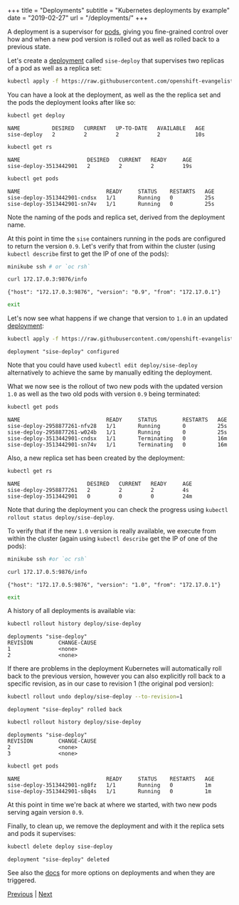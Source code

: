 +++
title = "Deployments"
subtitle = "Kubernetes deployments by example"
date = "2019-02-27"
url = "/deployments/"
+++

A deployment is a supervisor for [pods](/pods/), giving you fine-grained control over how and when a new pod version is rolled out as well as rolled back to a previous state.

Let's create a [deployment](https://github.com/openshift-evangelists/kbe/blob/main/specs/deployments/d09.yaml)
called `sise-deploy` that supervises two replicas of a pod as well as a replica set:

```bash
kubectl apply -f https://raw.githubusercontent.com/openshift-evangelists/kbe/main/specs/deployments/d09.yaml
```

You can have a look at the deployment, as well as the the replica set and the pods the deployment looks after like so:

```bash
kubectl get deploy
```

```cat
NAME          DESIRED   CURRENT   UP-TO-DATE   AVAILABLE   AGE
sise-deploy   2         2         2            2           10s
```

```bash
kubectl get rs
```

```cat
NAME                     DESIRED   CURRENT   READY     AGE
sise-deploy-3513442901   2         2         2         19s
```

```bash
kubectl get pods
```

```cat
NAME                           READY     STATUS    RESTARTS   AGE
sise-deploy-3513442901-cndsx   1/1       Running   0          25s
sise-deploy-3513442901-sn74v   1/1       Running   0          25s
```

Note the naming of the pods and replica set, derived from the deployment name.

At this point in time the `sise` containers running in the pods are configured
to return the version `0.9`. Let's verify that from within the cluster (using `kubectl describe`
first to get the IP of one of the pods):

```bash
minikube ssh # or `oc rsh`
```
```bash
curl 172.17.0.3:9876/info
```
```cat
{"host": "172.17.0.3:9876", "version": "0.9", "from": "172.17.0.1"}
```
```bash
exit
```

Let's now see what happens if we change that version to `1.0` in an updated
[deployment](https://github.com/openshift-evangelists/kbe/blob/main/specs/deployments/d10.yaml):

```bash
kubectl apply -f https://raw.githubusercontent.com/openshift-evangelists/kbe/main/specs/deployments/d10.yaml
```

```cat
deployment "sise-deploy" configured
```

Note that you could have used `kubectl edit deploy/sise-deploy` alternatively to
achieve the same by manually editing the deployment.

What we now see is the rollout of two new pods with the updated version `1.0` as well
as the two old pods with version `0.9` being terminated:

```bash
kubectl get pods
```
```cat
NAME                           READY     STATUS        RESTARTS   AGE
sise-deploy-2958877261-nfv28   1/1       Running       0          25s
sise-deploy-2958877261-w024b   1/1       Running       0          25s
sise-deploy-3513442901-cndsx   1/1       Terminating   0          16m
sise-deploy-3513442901-sn74v   1/1       Terminating   0          16m
```

Also, a new replica set has been created by the deployment:

```bash
kubectl get rs
```
```cat
NAME                     DESIRED   CURRENT   READY     AGE
sise-deploy-2958877261   2         2         2         4s
sise-deploy-3513442901   0         0         0         24m
```

Note that during the deployment you can check the progress using `kubectl rollout status deploy/sise-deploy`.

To verify that if the new `1.0` version is really available, we execute from within the cluster (again using `kubectl describe` get the IP of one of the pods):

```bash
minikube ssh #or `oc rsh`
```
```bash
curl 172.17.0.5:9876/info
```
```cat
{"host": "172.17.0.5:9876", "version": "1.0", "from": "172.17.0.1"}
```
```bash
exit
```

A history of all deployments is available via:

```bash
kubectl rollout history deploy/sise-deploy
```
```cat
deployments "sise-deploy"
REVISION        CHANGE-CAUSE
1               <none>
2               <none>
```

If there are problems in the deployment Kubernetes will automatically roll back to the previous version, however you can also explicitly roll back to a specific revision, as in our case to revision 1 (the original pod version):

```bash
kubectl rollout undo deploy/sise-deploy --to-revision=1
```
```cat
deployment "sise-deploy" rolled back
```
```bash
kubectl rollout history deploy/sise-deploy
```
```cat
deployments "sise-deploy"
REVISION        CHANGE-CAUSE
2               <none>
3               <none>
```
```bash
kubectl get pods
```
```cat
NAME                           READY     STATUS    RESTARTS   AGE
sise-deploy-3513442901-ng8fz   1/1       Running   0          1m
sise-deploy-3513442901-s8q4s   1/1       Running   0          1m
```

At this point in time we're back at where we started, with two new pods serving
again version `0.9`.

Finally, to clean up, we remove the deployment and with it the replica sets and
pods it supervises:

```bash
kubectl delete deploy sise-deploy
```
```cat
deployment "sise-deploy" deleted
```

See also the [docs](https://kubernetes.io/docs/concepts/workloads/controllers/deployment/) for more options on deployments and when they are triggered.

[Previous](/labels) | [Next](/services)
